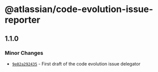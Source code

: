 # @atlassian/code-evolution-issue-reporter

## 1.1.0
### Minor Changes

- [`9e02a292435`](https://bitbucket.org/atlassian/atlassian-frontend/commits/9e02a292435) - First draft of the code evolution issue delegator
